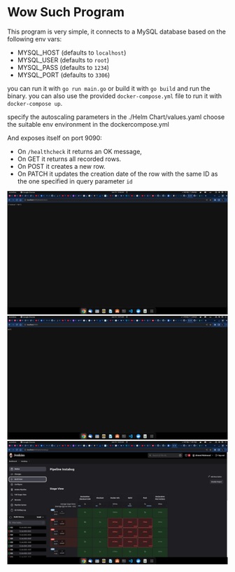 # Wow Such Program

This program is very simple, it connects to a MySQL database based on the following env vars:

* MYSQL_HOST (defaults to `localhost`)
* MYSQL_USER (defaults to `root`)
* MYSQL_PASS (defaults to `1234`)
* MYSQL_PORT (defaults to `3306`)

you can run it with `go run main.go` or build it with `go build` and run the binary.
you can also use the provided `docker-compose.yml` file to run it with `docker-compose up`.

specify the autoscaling parameters in the ./Helm Chart/values.yaml 
choose the suitable env environment in the dockercompose.yml


And exposes itself on port 9090:
* On `/healthcheck` it returns an OK message, 
* On GET it returns all recorded rows.
* On POST it creates a new row.
* On PATCH it updates the creation date of the row with the same ID as the one specified in query parameter `id`

![/healthcheck](image.png) 
![/](image-1.png) 
![Jenkins pipeline](image-2.png)